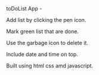 toDoList App -

Add list by clicking the pen icon.

Mark green list that are done.

Use the garbage icon to delete it.

Include date and time on top.

Built using html css amd javascript.
